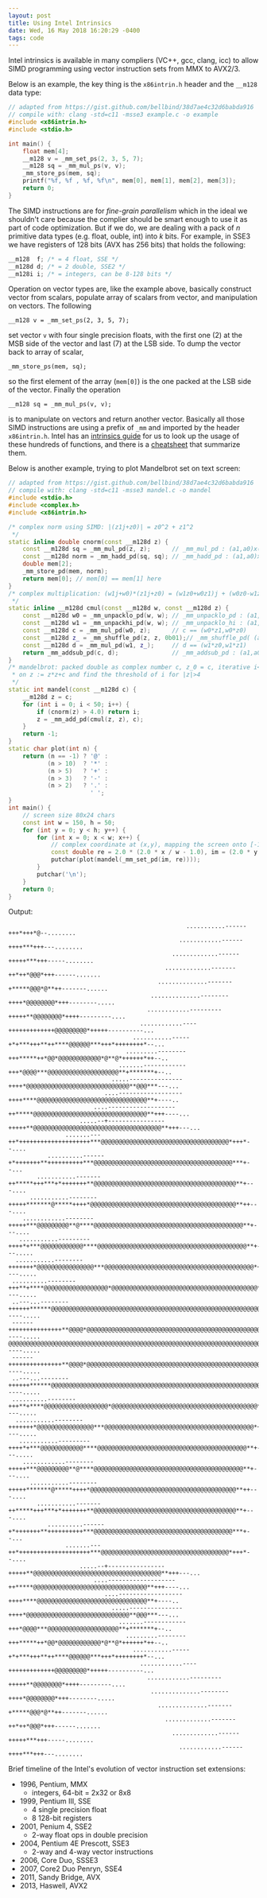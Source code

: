 ```yaml
---
layout: post
title: Using Intel Intrinsics
date: Wed, 16 May 2018 16:20:29 -0400
tags: code
---
```


Intel intrinsics is available in many compliers (VC++, gcc, clang, icc) to
allow SIMD programming using vector instruction sets from MMX to AVX2/3.

Below is an example, the key thing is the `x86intrin.h` header and the `__m128` data type:

```cpp
// adapted from https://gist.github.com/bellbind/38d7ae4c32d6babda916
// compile with: clang -std=c11 -msse3 example.c -o example
#include <x86intrin.h>
#include <stdio.h>

int main() {
    float mem[4];
    __m128 v = _mm_set_ps(2, 3, 5, 7);
    __m128 sq = _mm_mul_ps(v, v);
    _mm_store_ps(mem, sq);
    printf("%f, %f , %f, %f\n", mem[0], mem[1], mem[2], mem[3]);
    return 0;
}
```

The SIMD instructions are for *fine-grain parallelism* which in the ideal we
shouldn't care because the complier should be smart enough to use it as part of
code optimization. But if we do, we are dealing with a pack of $n$ primitive
data types (e.g.  float, ouble, int) into $k$ bits. For example, in SSE3 we
have registers of 128 bits (AVX has 256 bits) that holds the following:
```cpp
__m128  f; /* = 4 float, SSE */
__m128d d; /* = 2 double, SSE2 */
__m128i i; /* = integers, can be 8-128 bits */
```

Operation on vector types are, like the example above, basically construct
vector from scalars, populate array of scalars from vector, and manipulation on
vectors. The following

    __m128 v = _mm_set_ps(2, 3, 5, 7);

set vector `v` with four single precision floats, with the first one (2) at the
MSB side of the vector and last (7) at the LSB side. To dump the vector back to
array of scalar,

    _mm_store_ps(mem, sq);

so the first element of the array (`mem[0]`) is the one packed at the LSB side
of the vector. Finally the operation

    __m128 sq = _mm_mul_ps(v, v);

is to manipulate on vectors and return another vector. Basically all those SIMD
instructions are using a prefix of `_mm` and imported by the header `x86intrin.h`.
Intel has an [intrinsics guide](https://software.intel.com/sites/landingpage/IntrinsicsGuide/)
for us to look up the usage of these hundreds of functions, and there is a
[cheatsheet](https://db.in.tum.de/~finis/x86-intrin-cheatsheet-v2.1.pdf)
that summarize them.

Below is another example, trying to plot Mandelbrot set on text screen:

```cpp
// adapted from https://gist.github.com/bellbind/38d7ae4c32d6babda916
// compile with: clang -std=c11 -msse3 mandel.c -o mandel
#include <stdio.h>
#include <complex.h>
#include <x86intrin.h>

/* complex norm using SIMD: |(z1j+z0)| = z0^2 + z1^2
 */
static inline double cnorm(const __m128d z) {
    const __m128d sq = _mm_mul_pd(z, z);      // _mm_mul_pd : (a1,a0)x(b1,b0) -> (a1*b1, a0*b0)
    const __m128d norm = _mm_hadd_pd(sq, sq); // _mm_hadd_pd : (a1,a0)x(b1,b0) -> (b1+b0, a1+a0)
    double mem[2];
    _mm_store_pd(mem, norm);
    return mem[0]; // mem[0] == mem[1] here
}
/* complex multiplication: (w1j+w0)*(z1j+z0) = (w1z0+w0z1)j + (w0z0-w1z1)
 */
static inline __m128d cmul(const __m128d w, const __m128d z) {
    const __m128d w0 = _mm_unpacklo_pd(w, w); // _mm_unpacklo_pd : (a1,a0)x(b1,b0) -> (a0,b0)
    const __m128d w1 = _mm_unpackhi_pd(w, w); // _mm_unpacklo_hi : (a1,a0)x(b1,b0) -> (a1,b1)
    const __m128d c = _mm_mul_pd(w0, z);      // c == (w0*z1,w0*z0)
    const __m128d z_ = _mm_shuffle_pd(z, z, 0b01);// _mm_shuffle_pd( (a1,a0), (b1,b0), 0b01) -> (b0,a1)
    const __m128d d = _mm_mul_pd(w1, z_);     // d == (w1*z0,w1*z1)
    return _mm_addsub_pd(c, d);               // _mm_addsub_pd : (a1,a0)x(b1,b0) -> (a1+b1,a0-b0)
}
/* mandelbrot: packed double as complex number c, z_0 = c, iterative i<50 times
 * on z := z*z+c and find the threshold of i for |z|>4
 */
static int mandel(const __m128d c) {
    __m128d z = c;
    for (int i = 0; i < 50; i++) {
        if (cnorm(z) > 4.0) return i;
        z = _mm_add_pd(cmul(z, z), c);
    }
    return -1;
}
static char plot(int n) {
    return (n == -1) ? '@' :
           (n > 10)  ? '*' :
           (n > 5)   ? '+' :
           (n > 3)   ? '-' :
           (n > 2)   ? '.' :
                       ' ';
}
int main() {
    // screen size 80x24 chars
    const int w = 150, h = 50;
    for (int y = 0; y < h; y++) {
        for (int x = 0; x < w; x++) {
            // complex coordinate at (x,y), mapping the screen onto [-1,1]x[-1,1]
            const double re = 2.0 * (2.0 * x / w - 1.0), im = (2.0 * y / h - 1.0); 
            putchar(plot(mandel(_mm_set_pd(im, re))));
        }
        putchar('\n');
    }
    return 0;
}
```

Output:
```
                                                  ...........------+++*+++*@--........                                                                
                                                ............------++++***+++---........                                                               
                                              .............------+++++***+++-----........                                                             
                                            .............-------++*++*@@@*+++------.......                                                            
                                          ..............-------+*****@@@*@**++-------......                                                           
                                        ..............--------++++*@@@@@@@@*+++--------.....                                                          
                                       ............---------+++++**@@@@@@@@*++++---------....                                                         
                                     ............----+++++++++++++@@@@@@@@@*+++++----------...                                                        
                                   ...........-----+*+***+++**++****@@@@@@***+++*++++++++*--...                                                       
                                 .........--------+++*****++*@@*@@@@@@@@@@@@*@**@*++++++*++--..                                                       
                               .......------------+++*@@@@***@@@@@@@@@@@@@@@@@@@@**+*******+--..                                                      
                             .....---------------++++*@@@@@@@@@@@@@@@@@@@@@@@@@@@@@**@@@***---...                                                     
                           ....------------------++++****@@@@@@@@@@@@@@@@@@@@@@@@@@@@@@@**+----..                                                     
                        ....-------------------++*****@@@@@@@@@@@@@@@@@@@@@@@@@@@@@@@@**+++----...                                                    
                    .....--+----------------+++++**@@@@@@@@@@@@@@@@@@@@@@@@@@@@@@@@@@@@**+++---...                                                    
                .......---++*++++++++++++++++++++***@@@@@@@@@@@@@@@@@@@@@@@@@@@@@@@@@@@@*+++*--....                                                   
           ..........------+*+++++++**++++++++++***@@@@@@@@@@@@@@@@@@@@@@@@@@@@@@@@@@@@@@@***+--...                                                   
        ...........-------++*****+++***+*+++++++**@@@@@@@@@@@@@@@@@@@@@@@@@@@@@@@@@@@@@@@@**+---....                                                  
      ...........--------+++++*******@*****++++*@@@@@@@@@@@@@@@@@@@@@@@@@@@@@@@@@@@@@@@@@**++---....                                                  
    ............--------+++++***@@@@@@@@@**@****@@@@@@@@@@@@@@@@@@@@@@@@@@@@@@@@@@@@@@@@@@**+---....                                                  
   ...........---------++++*+***@@@@@@@@@@@@****@@@@@@@@@@@@@@@@@@@@@@@@@@@@@@@@@@@@@@@@@@**+---.....                                                 
  ...........--------+++++++*@@@@@@@@@@@@@@@@***@@@@@@@@@@@@@@@@@@@@@@@@@@@@@@@@@@@@@@@@@@*+----.....                                                 
 ..........--------+++**+****@@@@@@@@@@@@@@@@@@*@@@@@@@@@@@@@@@@@@@@@@@@@@@@@@@@@@@@@@@@@*++----.....                                                 
 ..---...--------++++++******@@@@@@@@@@@@@@@@@@@@@@@@@@@@@@@@@@@@@@@@@@@@@@@@@@@@@@@@@@@*++-----.....                                                 
 ------+++++++++++++++**@@@@*@@@@@@@@@@@@@@@@@@@@@@@@@@@@@@@@@@@@@@@@@@@@@@@@@@@@@@@@@@@+++-----.....                                                 
@@@@@@@@@@@@@@@@@@@@@@@@@@@@@@@@@@@@@@@@@@@@@@@@@@@@@@@@@@@@@@@@@@@@@@@@@@@@@@@@@@@@@**++++-----.....                                                 
 ------+++++++++++++++**@@@@*@@@@@@@@@@@@@@@@@@@@@@@@@@@@@@@@@@@@@@@@@@@@@@@@@@@@@@@@@@@+++-----.....                                                 
 ..---...--------++++++******@@@@@@@@@@@@@@@@@@@@@@@@@@@@@@@@@@@@@@@@@@@@@@@@@@@@@@@@@@@*++-----.....                                                 
 ..........--------+++**+****@@@@@@@@@@@@@@@@@@*@@@@@@@@@@@@@@@@@@@@@@@@@@@@@@@@@@@@@@@@@*++----.....                                                 
  ...........--------+++++++*@@@@@@@@@@@@@@@@***@@@@@@@@@@@@@@@@@@@@@@@@@@@@@@@@@@@@@@@@@@*+----.....                                                 
   ...........---------++++*+***@@@@@@@@@@@@****@@@@@@@@@@@@@@@@@@@@@@@@@@@@@@@@@@@@@@@@@@**+---.....                                                 
    ............--------+++++***@@@@@@@@@**@****@@@@@@@@@@@@@@@@@@@@@@@@@@@@@@@@@@@@@@@@@@**+---....                                                  
      ...........--------+++++*******@*****++++*@@@@@@@@@@@@@@@@@@@@@@@@@@@@@@@@@@@@@@@@@**++---....                                                  
        ...........-------++*****+++***+*+++++++**@@@@@@@@@@@@@@@@@@@@@@@@@@@@@@@@@@@@@@@@**+---....                                                  
           ..........------+*+++++++**++++++++++***@@@@@@@@@@@@@@@@@@@@@@@@@@@@@@@@@@@@@@@***+--...                                                   
                .......---++*++++++++++++++++++++***@@@@@@@@@@@@@@@@@@@@@@@@@@@@@@@@@@@@*+++*--....                                                   
                    .....--+----------------+++++**@@@@@@@@@@@@@@@@@@@@@@@@@@@@@@@@@@@@**+++---...                                                    
                        ....-------------------++*****@@@@@@@@@@@@@@@@@@@@@@@@@@@@@@@@**+++----...                                                    
                           ....------------------++++****@@@@@@@@@@@@@@@@@@@@@@@@@@@@@@@**+----..                                                     
                             .....---------------++++*@@@@@@@@@@@@@@@@@@@@@@@@@@@@@**@@@***---...                                                     
                               .......------------+++*@@@@***@@@@@@@@@@@@@@@@@@@@**+*******+--..                                                      
                                 .........--------+++*****++*@@*@@@@@@@@@@@@*@**@*++++++*++--..                                                       
                                   ...........-----+*+***+++**++****@@@@@@***+++*++++++++*--...                                                       
                                     ............----+++++++++++++@@@@@@@@@*+++++----------...                                                        
                                       ............---------+++++**@@@@@@@@*++++---------....                                                         
                                        ..............--------++++*@@@@@@@@*+++--------.....                                                          
                                          ..............-------+*****@@@*@**++-------......                                                           
                                            .............-------++*++*@@@*+++------.......                                                            
                                              .............------+++++***+++-----........                                                             
                                                ............------++++***+++---........                              
```

Brief timeline of the Intel's evolution of vector instruction set extensions:
 - 1996, Pentium, MMX
   - integers, 64-bit = 2x32 or 8x8
 - 1999, Pentium III, SSE
   - 4 single precision float
   - 8 128-bit registers
 - 2001, Penium 4, SSE2
   - 2-way float ops in double precision
 - 2004, Pentium 4E Prescott, SSE3
   - 2-way and 4-way vector instructions
 - 2006, Core Duo, SSSE3
 - 2007, Core2 Duo Penryn, SSE4
 - 2011, Sandy Bridge, AVX
 - 2013, Haswell, AVX2
